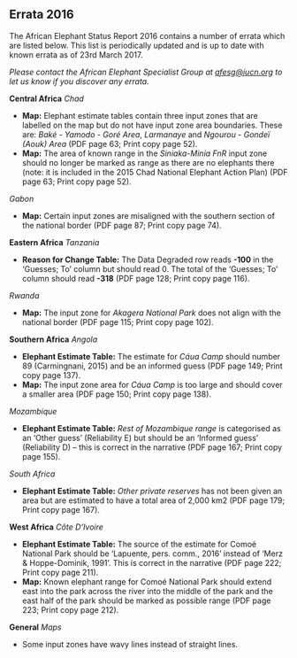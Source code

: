 ## Errata 2016

The African Elephant Status Report 2016 contains a number of errata which are listed below. This list is periodically updated and is up to date with known errata as of 23rd March 2017. 

*Please contact the African Elephant Specialist Group at afesg@iucn.org to let us know if you discover any errata.*

**Central Africa**
*Chad*
* **Map:** Elephant estimate tables contain three input zones that are labelled on the map but do not have input zone area boundaries. These are: *Baké - Yamodo - Goré Area*, *Larmanaye* and *Ngourou - Gondeï (Aouk) Area* (PDF page 63; Print copy page 52).
* **Map:** The area of known range in the *Siniaka-Minia FnR* input zone should no longer be marked as range as there are no elephants there (note: it is included in the 2015 Chad National Elephant Action Plan) (PDF page 63; Print copy page 52).

*Gabon*
* **Map:** Certain input zones are misaligned with the southern section of the national border (PDF page 87; Print copy page 74).

**Eastern Africa**
*Tanzania*
* **Reason for Change Table:** The Data Degraded row reads **-100** in the ‘Guesses; To’ column but should read 0. The total of the ‘Guesses; To’ column should read **-318** (PDF page 128; Print copy page 116).

*Rwanda*
* **Map:** The input zone for *Akagera National Park* does not align with the national border (PDF page 115; Print copy page 102).

**Southern Africa**
*Angola*
* **Elephant Estimate Table:** The estimate for *Cáua Camp* should number 89 (Carmingnani, 2015) and be an informed guess (PDF page 149; Print copy page 137).
* **Map:** The input zone area for *Cáua Camp* is too large and should cover a smaller area (PDF page 150; Print copy page 138).

*Mozambique*
* **Elephant Estimate Table:** *Rest of Mozambique range* is categorised as an ‘Other guess’ (Reliability E) but should be an ‘Informed guess’ (Reliability D) – this is correct in the narrative (PDF page 167; Print copy page 155).

*South Africa*
* **Elephant Estimate Table:** *Other private reserves* has not been given an area but are estimated to have a total area of 2,000 km2 (PDF page 179; Print copy page 167). 

**West Africa**
*Côte D’Ivoire*
* **Elephant Estimate Table:** The source of the estimate for Comoé National Park should be ‘Lapuente, pers. comm., 2016’ instead of ‘Merz & Hoppe-Dominik, 1991’. This is correct in the narrative (PDF page 222; Print copy page 211).
* **Map:** Known elephant range for Comoé National Park should extend east into the park across the river into the middle of the park and the east half of the park should be marked as possible range (PDF page 223; Print copy page 212).  

**General**
*Maps*
* Some input zones have wavy lines instead of straight lines.

